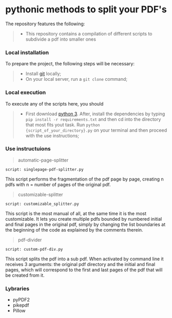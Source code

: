 # pythonic methods to split your PDF's

The repository features the following:
> - This repository contains a compilation of different scripts to subdivide a pdf into smaller ones


### Local installation ###

To prepare the project, the following steps will be necessary:
> - Install [git](https://git-scm.com/downloads) locally;
> - On your local server, run a `git clone` command;


### Local execution ###
To execute any of the scripts here, you should

> - First download [python 3](https://www.python.org/). After, install the dependencies by typing `pip install -r requirements.txt` and then cd into the directory that most fits yout task. Run `python {script_of_your_directory}.py` on your terminal and then proceed with the use instructions;

### Use instructuions ###
> automatic-page-splitter

`script: singlepage-pdf-splitter.py`

This script performs the fragmentation of the pdf page by page, creating n pdfs with n = number of pages of the original pdf.

> customizable-splitter

`script: customizable_splitter.py`

This script is the most manual of all, at the same time it is the most customizable. It lets you create multiple pdfs bounded by numbered initial and final pages in the original pdf, simply by changing the list boundaries at the beginning of the code as explained by the comments therein.

> pdf-divider

`script: custom-pdf-div.py`

This script splits the pdf into a sub pdf. When activated by command line it receives 3 arguments: the original pdf directory and the initial and final pages, which will correspond to the first and last pages of the pdf that will be created from it.

### Lybraries ###

* pyPDF2
* pikepdf
* Pillow
